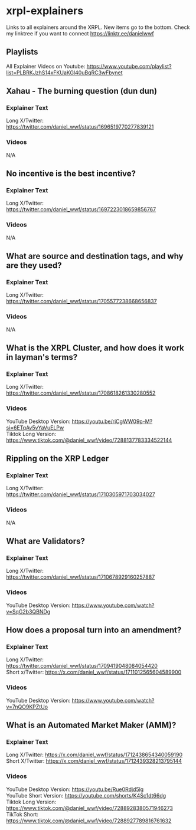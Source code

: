 # xrpl-explainers
Links to all explainers around the XRPL. New items go to the bottom. Check my linktree if you want to connect https://linktr.ee/danielwwf

## Playlists

All Explainer Videos on Youtube: https://www.youtube.com/playlist?list=PLBRKJzhS14xFKUaKGl40uBqRC3wFbynet




## Xahau - The burning question (dun dun)

### Explainer Text 

Long X/Twitter: https://twitter.com/daniel_wwf/status/1696519770277839121  

### Videos

N/A  




## No incentive is the best incentive?  

### Explainer Text  

Long X/Twitter: https://twitter.com/daniel_wwf/status/1697223018659856767  

### Videos  

N/A  




## What are source and destination tags, and why are they used?

### Explainer Text  

Long X/Twitter: https://twitter.com/daniel_wwf/status/1705577238668656837  

### Videos  

N/A  



## What is the XRPL Cluster, and how does it work in layman's terms?

### Explainer Text  

Long X/Twitter: https://twitter.com/daniel_wwf/status/1708618261330280552  

### Videos  

YouTube Desktop Version: https://youtu.be/riCgWW09p-M?si=6ETqAv5vYaVuELPw  
Tiktok Long Version: https://www.tiktok.com/@daniel_wwf/video/7288137783334522144  



## Rippling on the XRP Ledger

### Explainer Text  

Long X/Twitter: https://twitter.com/daniel_wwf/status/1710305971703034027  

### Videos  

N/A  



## What are Validators?

### Explainer Text  

Long X/Twitter: https://twitter.com/daniel_wwf/status/1710678929160257887  

### Videos  

YouTube Desktop Version: https://www.youtube.com/watch?v=SqG2b3QBNDg



## How does a proposal turn into an amendment?

### Explainer Text  

Long X/Twitter: https://twitter.com/daniel_wwf/status/1709419048084054420  
Short x/Twitter: https://x.com/daniel_wwf/status/1711012565604589900  

### Videos  

YouTube Desktop Version: https://www.youtube.com/watch?v=7nQO9KPZtUo



## What is an Automated Market Maker (AMM)?

### Explainer Text  

Long X/Twitter: https://x.com/daniel_wwf/status/1712438654340059190  
Short X/Twitter: https://x.com/daniel_wwf/status/1712439328213795144  

### Videos  

YouTube Desktop Version: https://youtu.be/Rue0Rdjd5lg  
YouTube Short Version: https://youtube.com/shorts/K4Sc1dt66dg  
Tiktok Long Version: https://www.tiktok.com/@daniel_wwf/video/7288928380571946273  
TikTok Short: https://www.tiktok.com/@daniel_wwf/video/7288927789816761632  
